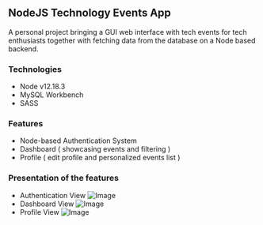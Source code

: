 ## NodeJS Technology Events App
A personal project bringing a GUI web interface with tech events for tech enthusiasts together with fetching data from the database on a Node based backend.

### Technologies
- Node v12.18.3
- MySQL Workbench
- SASS

### Features
- Node-based Authentication System
- Dashboard ( showcasing events and filtering )
- Profile ( edit profile and personalized events list )

### Presentation of the features
- Authentication View
![Image](./READMEGraphics/techevents-signup1.PNG)
- Dashboard View
![Image](./READMEGraphics/techevents-dashboard1.PNG)
- Profile View
![Image](./READMEGraphics/techevents-profile1.PNG)
